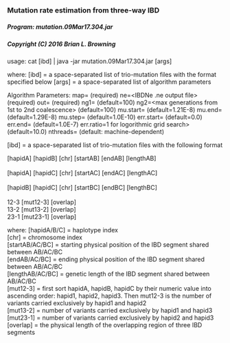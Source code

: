 ### Mutation rate estimation from three-way IBD

##### Program: mutation.09Mar17.304.jar

##### Copyright (C) 2016 Brian L. Browning

usage: cat [ibd] | java -jar mutation.09Mar17.304.jar [args]

where:
  [ibd]  = a space-separated list of trio-mutation files with the format specified below
  [args] = a space-separated list of algorithm parameters

Algorithm Parameters:
  map=<PLINK-format genetic map with cM distances> 	   		 (required)
  ne=<IBDNe .ne output file>                       			 (required)
  out=<output file prefix>                        			 (required)
  ng1=<max generations to first coalescence>        		 	 (default=100)
  ng2=<max generations from 1st to 2nd coalescence> 			 (default=100)
  mu.start=<min mutation rate>                     			 (default=1.21E-8)
  mu.end=<max mutation rate>                       			 (default=1.29E-8)
  mu.step=<step for grid search>                  			 (default=1.0E-10)
  err.start=<min error rate>                        			 (default=0.0)
  err.end=<max error rate>                          			 (default=1.0E-7)
  err.ratio=<ratio >1 for logorithmic grid search>  			 (default=10.0)
  nthreads=<number of threads>                     			 (default: machine-dependent)



[ibd]  = a space-separated list of trio-mutation files with the following format

[hapidA] [hapidB] [chr] [startAB] [endAB] [lengthAB] <br/>	
[hapidA] [hapidC] [chr] [startAC] [endAC] [lengthAC] <br/>	
[hapidB] [hapidC] [chr] [startBC] [endBC] [lengthBC] <br/>	
12-3 	[mut12-3]	[overlap] <br/>	
13-2	[mut13-2]	[overlap] <br/>	
23-1	[mut23-1]	[overlap] <br/>
  
  where:
    [hapidA/B/C] = haplotype index <br/>
    [chr] = chromosome index <br/>
    [startAB/AC/BC] = starting physical position of the IBD segment shared between AB/AC/BC<br/>
    [endAB/AC/BC] = ending physical position of the IBD segment shared between AB/AC/BC<br/>
    [lengthAB/AC/BC] = genetic length of the IBD segment shared between AB/AC/BC<br/>
    [mut12-3] = first sort hapidA, hapidB, hapidC by their numeric value into ascending order: hapid1, hapid2, hapid3. Then     mut12-3 is the number of variants carried exclusively  by hapid1 and hapid2 <br/>
    [mut13-2] = number of variants carried exclusively  by hapid1 and hapid3 <br/>
    [mut23-1] = number of variants carried exclusively  by hapid2 and hapid3 <br/>
    [overlap] = the physical length of the overlapping region of three IBD segments
